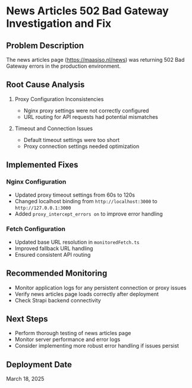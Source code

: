 # News Articles 502 Bad Gateway Investigation and Fix

## Problem Description
The news articles page (https://maasiso.nl/news) was returning 502 Bad Gateway errors in the production environment.

## Root Cause Analysis
1. Proxy Configuration Inconsistencies
   - Nginx proxy settings were not correctly configured
   - URL routing for API requests had potential mismatches

2. Timeout and Connection Issues
   - Default timeout settings were too short
   - Proxy connection settings needed optimization

## Implemented Fixes

### Nginx Configuration
- Updated proxy timeout settings from 60s to 120s
- Changed localhost binding from `http://localhost:3000` to `http://127.0.0.1:3000`
- Added `proxy_intercept_errors on` to improve error handling

### Fetch Configuration
- Updated base URL resolution in `monitoredFetch.ts`
- Improved fallback URL handling
- Ensured consistent API routing

## Recommended Monitoring
- Monitor application logs for any persistent connection or proxy issues
- Verify news articles page loads correctly after deployment
- Check Strapi backend connectivity

## Next Steps
- Perform thorough testing of news articles page
- Monitor server performance and error logs
- Consider implementing more robust error handling if issues persist

## Deployment Date
March 18, 2025